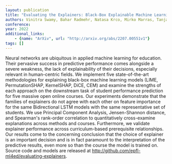 ```yaml
---
layout: publication
title: "Evaluating the Explainers: Black-Box Explainable Machine Learning for Student Success Prediction in MOOCs"
authors: Vinitra Swamy, Bahar Radmehr, Natasa Krco, Mirko Marras, Tanja Käser
conference: 
year: 2022
additional_links: 
    - {name: "ArXiv", url: "http://arxiv.org/abs/2207.00551v1"}
tags: []
---
```

Neural networks are ubiquitous in applied machine learning for education.
Their pervasive success in predictive performance comes alongside a severe
weakness, the lack of explainability of their decisions, especially relevant in
human-centric fields. We implement five state-of-the-art methodologies for
explaining black-box machine learning models (LIME, PermutationSHAP,
KernelSHAP, DiCE, CEM) and examine the strengths of each approach on the
downstream task of student performance prediction for five massive open online
courses. Our experiments demonstrate that the families of explainers do not
agree with each other on feature importance for the same Bidirectional LSTM
models with the same representative set of students. We use Principal Component
Analysis, Jensen-Shannon distance, and Spearman's rank-order correlation to
quantitatively cross-examine explanations across methods and courses.
Furthermore, we validate explainer performance across curriculum-based
prerequisite relationships. Our results come to the concerning conclusion that
the choice of explainer is an important decision and is in fact paramount to
the interpretation of the predictive results, even more so than the course the
model is trained on. Source code and models are released at
http://github.com/epfl-ml4ed/evaluating-explainers.